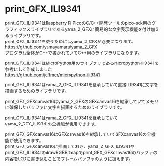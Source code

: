 # print_GFX_ILI9341
  
print_GFX_ILI9341はRaspberry Pi PicoのC/C++開発ツールのpico-sdk用のグラフィックスライブラリであるyama_2_GFXに簡易的な文字表示機能を付け加えるライブラリです。  
print_GFX_ILI9341を使うためにはyama_2_GFXが必要になります。  
https://github.com/yamayamaru/yama_2_GFX  
プログラム全体がC++で書かれていてC++用のライブラリになります。  
  
print_GFX_ILI9341はMicroPython用のライブラリであるmicropython-ili9341を参考にして作成しました  
https://github.com/jeffmer/micropython-ili9341  
  
print_GFX_ILI9341はyama_2_GFX_ILI9341を継承していて直接ILI9341に文字を描画するためのライブラリです。  
  
print_GFX_GFXcanvas16はyama_2_GFXのGFXcanvas16を継承していてメモリに確保したバッファに文字を描画するためのライブラリです。
  
print_GFX_ILI9341はyama_2_GFX_ILI9341を継承していてyama_2_GFX_ILI9341の全機能が使用できます。  
  
print_GFX_GFXcanvas16はGFXcanvas16を継承していてGFXcanvas16の全機能が使用できます。  
print_GFX_GFXcanvas16に描画しておき、yama_2_GFX_ILI9341やprint_GFX_ILI9341のdrawRGBBitmapでprint_GFX_GFXcanvas16のバッファの内容をLCDに書き込むことでフレームバッファのように扱えます。  
